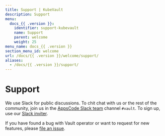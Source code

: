 ```yaml
---
title: Support | KubeVault
description: Support
menu:
  docs_{{ .version }}:
    identifier: support-kubevault
    name: Support
    parent: welcome
    weight: 25
menu_name: docs_{{ .version }}
section_menu_id: welcome
url: /docs/{{ .version }}/welcome/support/
aliases:
  - /docs/{{ .version }}/support/
---
```


# Support

We use Slack for public discussions. To chit chat with us or the rest of the community, join us in the [AppsCode Slack team](https://appscode.slack.com/messages/kubevault/) channel `#vault`. To sign up, use our [Slack inviter](https://slack.appscode.com/).

If you have found a bug with Vault operator or want to request for new features, please [file an issue](https://github.com/kubevault/project/issues/new).
